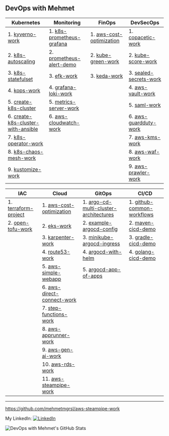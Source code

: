 ## DevOps with Mehmet

| Kubernetes | Monitoring | FinOps | DevSecOps |
| -------- | -------- | -------- |-------- |
| 1. [kyverno-work](https://github.com/mehmetmgrsl/kyverno-work) | 1. [k8s-prometheus-grafana](https://github.com/mehmetmgrsl/k8s-prometheus-grafana) | 1. [aws-cost-optimization](https://github.com/mehmetmgrsl/aws-cost-optimization) | 1. [copacetic-work](https://github.com/mehmetmgrsl/copacetic-work)
| 2. [k8s-autoscaling](https://github.com/mehmetmgrsl/k8s-autoscaling)| 2. [prometheus-alert-demo](https://github.com/mehmetmgrsl/prometheus-alert-demo) | 2. [kube-green-work](https://github.com/mehmetmgrsl/kube-green-work)  | 2. [kube-score-work](https://github.com/mehmetmgrsl/kube-score-work)
| 3. [k8s-statefulset](https://github.com/mehmetmgrsl/k8s-statefulset) | 3. [efk-work](https://github.com/mehmetmgrsl/efk-work) | 3. [keda-work](https://github.com/mehmetmgrsl/keda-work) | 3. [sealed-secrets-work](https://github.com/mehmetmgrsl/sealed-secrets-work)
| 4. [kops-work](https://github.com/mehmetmgrsl/kops-work) | 4. [grafana-loki-work](https://github.com/mehmetmgrsl/grafana-loki-work) | | 4. [aws-vault-work](https://github.com/mehmetmgrsl/aws-vault-work)
| 5. [create-k8s-cluster](https://github.com/mehmetmgrsl/create-k8s-cluster) | 5. [metrics-server-work](https://github.com/mehmetmgrsl/metrics-server-work)| | 5. [saml-work](https://github.com/mehmetmgrsl/saml-work)
| 6. [create-k8s-cluster-with-ansible](https://github.com/mehmetmgrsl/create-k8s-cluster-with-ansible) | 6. [aws-cloudwatch-work](https://github.com/mehmetmgrsl/aws-cloudwatch-work) | | 6. [aws-guardduty-work](https://github.com/mehmetmgrsl/aws-guardduty-work)
| 7. [k8s-operator-work](https://github.com/mehmetmgrsl/k8s-operator-work) |  | |  7. [aws-kms-work](https://github.com/mehmetmgrsl/aws-kms-work)
| 8. [k8s-chaos-mesh-work](https://github.com/mehmetmgrsl/k8s-chaos-mesh-work)|  |  | 8. [aws-waf-work](https://github.com/mehmetmgrsl/aws-waf-work)
| 9. [kustomize-work](https://github.com/mehmetmgrsl/kustomize-work) |  |  | 9. [aws-prawler-work](https://github.com/mehmetmgrsl/aws-prawler-work)


| IAC | Cloud | GitOps | CI/CD |
| -------- | -------- | -------- | -------- |
| 1. [terraform-project](https://github.com/mehmetmgrsl/terraform-project) | 1. [aws-cost-optimization](https://github.com/mehmetmgrsl/aws-cost-optimization) | 1. [argo-cd-multi-cluster-architectures](https://github.com/mehmetmgrsl/argo-cd-multi-cluster-architectures) | 1. [github-common-workflows](https://github.com/mehmetmgrsl/github-common-workflows)|
| 2. [open-tofu-work](https://github.com/mehmetmgrsl/open-tofu-work) | 2. [eks-work](https://github.com/mehmetmgrsl/eks-work)  | 2. [example-argocd-config](https://github.com/mehmetmgrsl/example-argocd-config)| 2. [maven-cicd-demo](https://github.com/mehmetmgrsl/maven-cicd-demo) |
|  | 3. [karpenter-work](https://github.com/mehmetmgrsl/karpenter-work)  | 3. [minikube-argocd-ingress](https://github.com/mehmetmgrsl/minikube-argocd-ingress)| 3. [gradle-cicd-demo](https://github.com/mehmetmgrsl/gradle-cicd-demo)|
|  | 4. [route53-work](https://github.com/mehmetmgrsl/route53-work) | 4. [argocd-with-helm](https://github.com/mehmetmgrsl/argocd-with-helm)| 4. [golang-cicd-demo](https://github.com/mehmetmgrsl/example-book-app)
|  | 5. [aws-simple-webapp](https://github.com/mehmetmgrsl/aws-simple-webapp) | 5. [argocd-app-of-apps](https://github.com/mehmetmgrsl/argocd-app-of-apps)|
|  | 6. [aws-direct-connect-work](https://github.com/mehmetmgrsl/aws-direct-connect-work) ||
|  | 7. [step-functions-work](https://github.com/mehmetmgrsl/step-functions-work) ||
|  | 8. [aws-apprunner-work](https://github.com/mehmetmgrsl/aws-apprunner-work) ||
|  | 9. [aws-gen-ai-work](https://github.com/mehmetmgrsl/aws-gen-ai-work) ||
|  | 10. [aws-rds-work](https://github.com/mehmetmgrsl/aws-rds-work) ||
|  | 11. [aws-steampipe-work](https://github.com/mehmetmgrsl/aws-steampipe-work) ||


---

https://github.com/mehmetmgrsl/aws-steampipe-work

My LinkedIn:
[<img src="https://raw.githubusercontent.com/paulrobertlloyd/socialmediaicons/main/linkedin-16x16.png" alt="LinkedIn" class="linkedin-icon">](https://www.linkedin.com/in/mehmetmustafagursul/)

![DevOps with Mehmet's GitHub Stats](https://github-readme-stats.vercel.app/api?username=mehmetmgrsl&show_icons=true&theme=radical)



